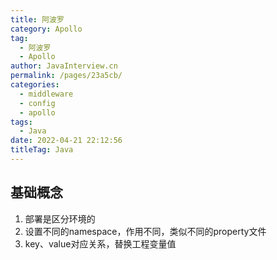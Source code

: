 ```yaml
---
title: 阿波罗
category: Apollo
tag: 
  - 阿波罗
  - Apollo
author: JavaInterview.cn
permalink: /pages/23a5cb/
categories: 
  - middleware
  - config
  - apollo
tags: 
  - Java
date: 2022-04-21 22:12:56
titleTag: Java
---
```


## 基础概念

1. 部署是区分环境的
2. 设置不同的namespace，作用不同，类似不同的property文件
3. key、value对应关系，替换工程变量值

